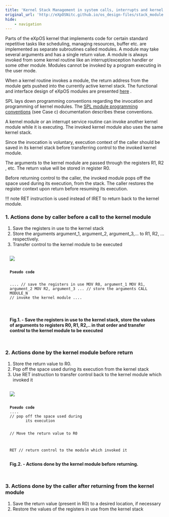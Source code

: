 ```yaml
---
title: 'Kernel Stack Management in system calls, interrupts and kernel modules'
original_url: 'http://eXpOSNitc.github.io/os_design-files/stack_module.html'
hide:
    - navigation
---
```



Parts of the eXpOS kernel that implements code for certain standard repetitive tasks like scheduling, 
managing resources, buffer etc. are implemented
as separate subroutines called modules. A module may take several arguments and has a single return value. A module is
always invoked from some kernel routine like an interrupt/exception handler or some other module. Modules cannot be invoked by a program executing in the user mode. 



When a kernel routine invokes a module, the return address from the module gets pushed into the currently active
kernel stack. The functional and interface design of eXpOS
modules are presented  [here](../os_modules/Module_Design.html) . 

SPL lays down programming conventions regarding the invocation and programming of kernel modules. The  [SPL module programming conventions](../support_tools-files/spl.html)  (see Case c) documentation describes these conventions. 

A kernel module or an interrupt service routine can invoke another kernel module while it is executing. 
The invoked kernel module also uses the same kernel stack. 
 
Since the invocation is voluntary, execution context of the caller should be saved in its kernel stack
before transferring control to the invoked kernel module. 


The arguments to the kernel module are passed through the registers R1, R2 , etc. 
The return value will be stored in register R0.

Before returning control to the caller, the invoked module pops off the space used 
during its execution, from the stack. The caller restores
the register context upon return before resuming its execution.
 


!!! note
	RET instruction is used instead of IRET to return back to the kernel module.


  

###  **1. Actions done by caller before a call to the kernel module**

1. Save the registers in use to the kernel stack
2. Store the arguments argument\_1, argument\_2, argument\_3,... to R1, R2, ... respectively. 
3. Transfer control to the kernel module to be executed 

<div style="border: 1px solid var(--md-code-fg-color);padding: 1em">
<img src="http://exposnitc.github.io/img/Stack_Management/kernel_to_kernel_step1a.png">
<pre><code>
<b>Pseudo code</b>
			
....		// save the registers in use
MOV R0, argument\_1
MOV R1, argument\_2
MOV R2, argument\_3
...
			// store the arguments
CALL MODULE\_N 
			// invoke the kernel 
		   	   module
....

</code></pre>

<b>Fig.1. - Save the registers in use to the kernel stack, store the values of arguments to registers R0, R1, R2,.. in that order and transfer control to the kernel module to be executed</b>

</div>
 

###  **2. Actions done by the kernel module before return**

1. Store the return value to R0. 
2. Pop off the space used during its execution from the kernel stack 
3. Use RET instruction to transfer control back to the kernel module which invoked it 

<div style="border: 1px solid var(--md-code-fg-color);padding: 1em">
<img src="http://exposnitc.github.io/img/Stack_Management/kernel_to_kernel_step2.png">
<pre><code>
<b>Pseudo code</b>	
....
// pop off the space used during 
	   its execution

// Move the return value to R0

RET	// return control to the module 
	   which invoked it
</code></pre>

<b>Fig.2. - Actions done by the kernel module before returning.</b>
</div>


###  **3. Actions done by the caller after returning from the kernel module**

1. Save the return value (present in R0) to a desired location, if necessary 
2. Restore the values of the registers in use from the kernel stack
